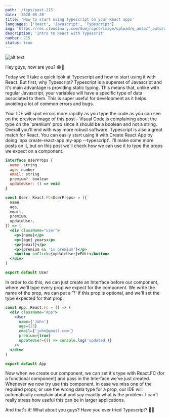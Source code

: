 ```yaml
---
path: '/tips/post-215'
date: '2020-08-26'
title: 'How to start using Typescript on your React apps'
languages: ['React', 'Javascript', 'Typescript']
img: 'https://res.cloudinary.com/duejrcpct/image/upload/q_auto/f_auto/w_1000/v1598455340/tips/215-1_y1pgwb.png'
description: 'Intro to React with Typescrit'
number: 215
status: true
---
```


![alt text](https://res.cloudinary.com/duejrcpct/image/upload/q_auto/v1598455340/tips/215-2_agokix.png 'IDE - React & Typescript')

Hey guys, how are you? 😁🤘

Today we'll take a quick look at Typescript and how to start using it with React.
But first, why Typescript? Typescript is a superset of Javascript and it's main advantage is providing static typing. This means that, unlike with regular Javascript, your variables will have a specific type of data associated to them. This is super useful for development as it helps avoiding a lot of common errors and bugs.

Your IDE will spot errors more rapidly as you type the code as you can see on the preview image of this post - Visual Code is complaining about the type on the 'premium' prop since it should be a boolean and not a string. Overall you'll end with way more robust software. Typescript is also a great match for React. You can easily start using it with Create React App by doing 'npx create-react-app my-app --typescript'. I'll make some more posts on it, but on this post we'll check how we can use it to type the props we expect on a component.

```jsx
interface UserProps {
  name: string
  age: number
  email: string
  premium?: boolean
  updateUser: () => void
}

const User: React.FC<UserProps> = ({
  name,
  age,
  email,
  premium,
  updateUser,
}) => (
  <div className="user">
    <p>{name}</p>
    <p>{age} years</p>
    <p>{email}</p>
    <p>{premium && 'Is premium'}</p>
    <button onClick={updateUser}>Edit</button>
  </div>
)

export default User
```

In order to do this, we can just create an Interface before our component, where we'll type every prop we expect for the component. We write the name of the prop, we can put a '?' if this prop is optional, and we'll set the type expected for that prop.

```jsx
const App: React.FC = () => (
  <div className="App">
    <User
      name={'John'}
      age={25}
      email={'john@gmail.com'}
      premium={true}
      updateUser={() => console.log('updated')}
    />
  </div>
)

export default App
```

Now when we create our component, we can set it's type with React.FC (for a functional component) and pass in the Interface we've just created. Whenever we now try use this component, in case we miss one of the required props, or use the wrong data type for a prop, our IDE will automatically complain about and say exactly what is the problem. I can't really stress how useful this can be in larger applications.

And that's it! What about you guys? Have you ever tried Typescript? 🤔🤔
